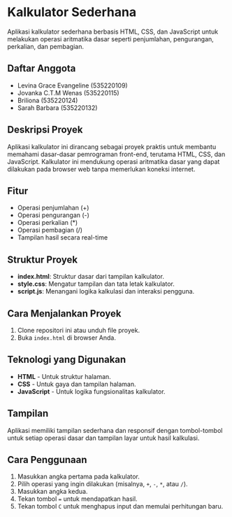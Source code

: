 # Kalkulator Sederhana

Aplikasi kalkulator sederhana berbasis HTML, CSS, dan JavaScript untuk melakukan operasi aritmatika dasar seperti penjumlahan, pengurangan, perkalian, dan pembagian.

## Daftar Anggota

- Levina Grace Evangeline (535220109)
- Jovanka C.T.M Wenas (535220115)
- Briliona (535220124)
- Sarah Barbara (535220132)

## Deskripsi Proyek

Aplikasi kalkulator ini dirancang sebagai proyek praktis untuk membantu memahami dasar-dasar pemrograman front-end, terutama HTML, CSS, dan JavaScript. Kalkulator ini mendukung operasi aritmatika dasar yang dapat dilakukan pada browser web tanpa memerlukan koneksi internet.

## Fitur

- Operasi penjumlahan (+)
- Operasi pengurangan (-)
- Operasi perkalian (*)
- Operasi pembagian (/)
- Tampilan hasil secara real-time

## Struktur Proyek

- **index.html**: Struktur dasar dari tampilan kalkulator.
- **style.css**: Mengatur tampilan dan tata letak kalkulator.
- **script.js**: Menangani logika kalkulasi dan interaksi pengguna.

## Cara Menjalankan Proyek

1. Clone repositori ini atau unduh file proyek.
2. Buka `index.html` di browser Anda.

## Teknologi yang Digunakan

- **HTML** - Untuk struktur halaman.
- **CSS** - Untuk gaya dan tampilan halaman.
- **JavaScript** - Untuk logika fungsionalitas kalkulator.

## Tampilan

Aplikasi memiliki tampilan sederhana dan responsif dengan tombol-tombol untuk setiap operasi dasar dan tampilan layar untuk hasil kalkulasi.

## Cara Penggunaan

1. Masukkan angka pertama pada kalkulator.
2. Pilih operasi yang ingin dilakukan (misalnya, `+`, `-`, `*`, atau `/`).
3. Masukkan angka kedua.
4. Tekan tombol `=` untuk mendapatkan hasil.
5. Tekan tombol `C` untuk menghapus input dan memulai perhitungan baru.
